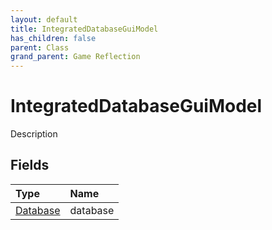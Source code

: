```yaml
---
layout: default
title: IntegratedDatabaseGuiModel
has_children: false
parent: Class
grand_parent: Game Reflection
---
```

# IntegratedDatabaseGuiModel
Description 

## Fields
| Type | Name |
|:-------------|:--------------|
| [Database](/game-reflection/components/database.md) | database |
